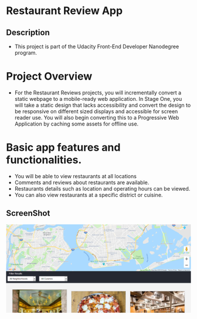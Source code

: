 # Restaurant Review App
## Description
* This project is part of the Udacity Front-End Developer Nanodegree program.

# Project Overview
* For the Restaurant Reviews projects, you will incrementally convert a static webpage to a mobile-ready web application. In Stage One, you will take a static design that lacks accessibility and convert the design to be responsive on different sized displays and accessible for screen reader use. You will also begin converting this to a Progressive Web Application by caching some assets for offline use.

# Basic app features and functionalities.

* You will be able to view restaurants at all locations
* Comments and reviews about restaurants are available.
* Restaurants details such as location and operating hours can be viewed.
* You can also view restaurants at a specific district or cuisine.


## ScreenShot
![Screenshot](screenshot.png)


